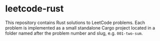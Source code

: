 # leetcode-rust

This repository contains Rust solutions to LeetCode problems. Each problem is implemented as a small standalone Cargo project located in a folder named after the problem number and slug, e.g. `001-two-sum`.
